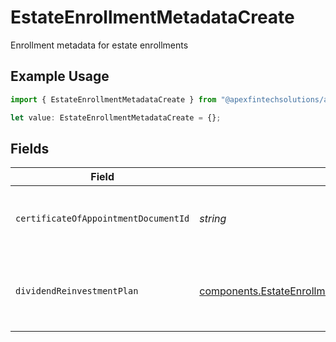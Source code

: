 # EstateEnrollmentMetadataCreate

Enrollment metadata for estate enrollments

## Example Usage

```typescript
import { EstateEnrollmentMetadataCreate } from "@apexfintechsolutions/ascend-sdk/models/components";

let value: EstateEnrollmentMetadataCreate = {};
```

## Fields

| Field                                                                                                                                                  | Type                                                                                                                                                   | Required                                                                                                                                               | Description                                                                                                                                            | Example                                                                                                                                                |
| ------------------------------------------------------------------------------------------------------------------------------------------------------ | ------------------------------------------------------------------------------------------------------------------------------------------------------ | ------------------------------------------------------------------------------------------------------------------------------------------------------ | ------------------------------------------------------------------------------------------------------------------------------------------------------ | ------------------------------------------------------------------------------------------------------------------------------------------------------ |
| `certificateOfAppointmentDocumentId`                                                                                                                   | *string*                                                                                                                                               | :heavy_minus_sign:                                                                                                                                     | The document id for the certificate of appointment                                                                                                     | c401f3b2-cdb5-4a6c-9f5f-aa393cf12583                                                                                                                   |
| `dividendReinvestmentPlan`                                                                                                                             | [components.EstateEnrollmentMetadataCreateDividendReinvestmentPlan](../../models/components/estateenrollmentmetadatacreatedividendreinvestmentplan.md) | :heavy_minus_sign:                                                                                                                                     | Option to auto-enroll in Dividend Reinvestment; defaults to true                                                                                       | DIVIDEND_REINVESTMENT_ENROLL                                                                                                                           |